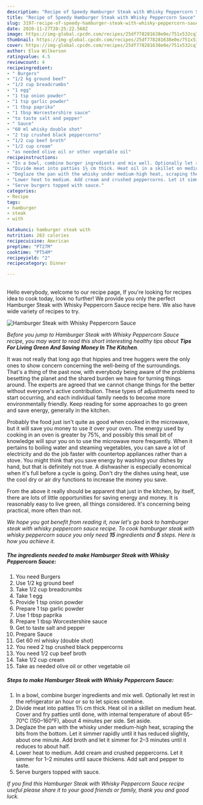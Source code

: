 ```yaml
---
description: "Recipe of Speedy Hamburger Steak with Whisky Peppercorn Sauce"
title: "Recipe of Speedy Hamburger Steak with Whisky Peppercorn Sauce"
slug: 3197-recipe-of-speedy-hamburger-steak-with-whisky-peppercorn-sauce
date: 2020-11-27T20:25:22.568Z
image: https://img-global.cpcdn.com/recipes/25df778281638e0e/751x532cq70/hamburger-steak-with-whisky-peppercorn-sauce-recipe-main-photo.jpg
thumbnail: https://img-global.cpcdn.com/recipes/25df778281638e0e/751x532cq70/hamburger-steak-with-whisky-peppercorn-sauce-recipe-main-photo.jpg
cover: https://img-global.cpcdn.com/recipes/25df778281638e0e/751x532cq70/hamburger-steak-with-whisky-peppercorn-sauce-recipe-main-photo.jpg
author: Elva Wilkerson
ratingvalue: 4.5
reviewcount: 4
recipeingredient:
- " Burgers"
- "1/2 kg ground beef"
- "1/2 cup breadcrumbs"
- "1 egg"
- "1 tsp onion powder"
- "1 tsp garlic powder"
- "1 tbsp paprika"
- "1 tbsp Worcestershire sauce"
- "to taste salt and pepper"
- " Sauce"
- "60 ml whisky double shot"
- "2 tsp crushed black peppercorns"
- "1/2 cup beef broth"
- "1/2 cup cream"
- "as needed olive oil or other vegetable oil"
recipeinstructions:
- "In a bowl, combine burger ingredients and mix well. Optionally let rest in the refrigerator an hour or so to let spices combine."
- "Divide meat into patties 1½ cm thick. Heat oil in a skillet on medium heat. Cover and fry patties until done, with internal temperature of about 65–70°C (150–160°F), about 4 minutes per side. Set aside."
- "Deglaze the pan with the whisky under medium-high heat, scraping the bits from the bottom. Let it simmer rapidly until it has reduced slightly, about one minute. Add broth and let it simmer for 2–3 minutes until it reduces to about half."
- "Lower heat to medium. Add cream and crushed peppercorns. Let it simmer for 1–2 minutes until sauce thickens. Add salt and pepper to taste."
- "Serve burgers topped with sauce."
categories:
- Recipe
tags:
- hamburger
- steak
- with

katakunci: hamburger steak with 
nutrition: 263 calories
recipecuisine: American
preptime: "PT27M"
cooktime: "PT54M"
recipeyield: "2"
recipecategory: Dinner

---
```

<br>
Hello everybody, welcome to our recipe page, If you're looking for recipes idea to cook today, look no further! We provide you only the perfect Hamburger Steak with Whisky Peppercorn Sauce recipe here. We also have wide variety of recipes to try.
<br>


![Hamburger Steak with Whisky Peppercorn Sauce](https://img-global.cpcdn.com/recipes/25df778281638e0e/751x532cq70/hamburger-steak-with-whisky-peppercorn-sauce-recipe-main-photo.jpg)

<i>Before you jump to Hamburger Steak with Whisky Peppercorn Sauce recipe, you may want to read this short interesting healthy tips about 
<strong>Tips For Living Green And Saving Money In The Kitchen</strong>.</i>
</br>

It was not really that long ago that hippies and tree huggers were the only ones to show concern concerning the well-being of the surroundings. That's a thing of the past now, with everybody being aware of the problems besetting the planet and the shared burden we have for turning things around. The experts are agreed that we cannot change things for the better without everyone's active contribution. These types of adjustments need to start occurring, and each individual family needs to become more environmentally friendly. Keep reading for some approaches to go green and save energy, generally in the kitchen.

Probably the food just isn't quite as good when cooked in the microwave, but it will save you money to use it over your oven. The energy used by cooking in an oven is greater by 75%, and possibly this small bit of knowledge will spur you on to use the microwave more frequently. When it pertains to boiling water and steaming vegetables, you can save a lot of electricity and do the job faster with countertop appliances rather than a stove. You might think that you save energy by washing your dishes by hand, but that is definitely not true. A dishwasher is especially economical when it's full before a cycle is going. Don't dry the dishes using heat, use the cool dry or air dry functions to increase the money you save.

From the above it really should be apparent that just in the kitchen, by itself, there are lots of little opportunities for saving energy and money. It is reasonably easy to live green, all things considered. It's concerning being practical, more often than not.


<i>We hope you got benefit from reading it, now let's go back to hamburger steak with whisky peppercorn sauce recipe. To cook hamburger steak with whisky peppercorn sauce you only need <strong>15</strong> ingredients and <strong>5</strong> steps. Here is how you achieve it.
</i>

##### The ingredients needed to make Hamburger Steak with Whisky Peppercorn Sauce:

1. You need  Burgers
1. Use 1/2 kg ground beef
1. Take 1/2 cup breadcrumbs
1. Take 1 egg
1. Provide 1 tsp onion powder
1. Prepare 1 tsp garlic powder
1. Use 1 tbsp paprika
1. Prepare 1 tbsp Worcestershire sauce
1. Get to taste salt and pepper
1. Prepare  Sauce
1. Get 60 ml whisky (double shot)
1. You need 2 tsp crushed black peppercorns
1. You need 1/2 cup beef broth
1. Take 1/2 cup cream
1. Take as needed olive oil or other vegetable oil


##### Steps to make Hamburger Steak with Whisky Peppercorn Sauce:

1. In a bowl, combine burger ingredients and mix well. Optionally let rest in the refrigerator an hour or so to let spices combine.
1. Divide meat into patties 1½ cm thick. Heat oil in a skillet on medium heat. Cover and fry patties until done, with internal temperature of about 65–70°C (150–160°F), about 4 minutes per side. Set aside.
1. Deglaze the pan with the whisky under medium-high heat, scraping the bits from the bottom. Let it simmer rapidly until it has reduced slightly, about one minute. Add broth and let it simmer for 2–3 minutes until it reduces to about half.
1. Lower heat to medium. Add cream and crushed peppercorns. Let it simmer for 1–2 minutes until sauce thickens. Add salt and pepper to taste.
1. Serve burgers topped with sauce.


<i>If you find this Hamburger Steak with Whisky Peppercorn Sauce recipe useful please share it to your good friends or family, thank you and good luck.</i>
